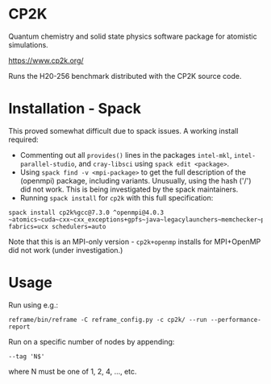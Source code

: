 # CP2K

Quantum chemistry and solid state physics software package for atomistic simulations.

https://www.cp2k.org/

Runs the H20-256 benchmark distributed with the CP2K source code.

# Installation - Spack

This proved somewhat difficult due to spack issues. A working install required:

- Commenting out all `provides()` lines in the packages `intel-mkl`, `intel-parallel-studio`, and `cray-libsci` using `spack edit <package>`.
- Using `spack find -v <mpi-package>` to get the full description of the (openmpi) package, including variants. Unusually, using the hash ('/<hash>') did not work. This is being investigated by the spack maintainers.
- Running `spack install` for `cp2k` with this full specification:

```shell
spack install cp2k%gcc@7.3.0 ^openmpi@4.0.3 ~atomics~cuda~cxx~cxx_exceptions+gpfs~java~legacylaunchers~memchecker~pmi+runpath~sqlite3+static~thread_multiple+vt fabrics=ucx schedulers=auto
```

Note that this is an MPI-only version - `cp2k+openmp` installs for MPI+OpenMP did not work (under investigation.)

# Usage

Run using e.g.:

    reframe/bin/reframe -C reframe_config.py -c cp2k/ --run --performance-report

Run on a specific number of nodes by appending:

    --tag 'N$'

where N must be one of 1, 2, 4, ..., etc.